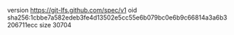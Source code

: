 version https://git-lfs.github.com/spec/v1
oid sha256:1cbbe7a582edeb3fe4d13502e5cc55e6b079bc0e6b9c66814a3a6b3206711ecc
size 30704
